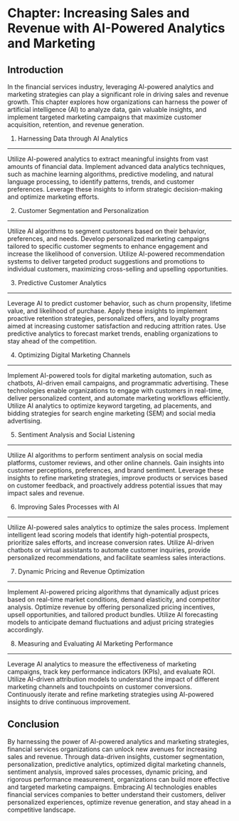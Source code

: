 Chapter: Increasing Sales and Revenue with AI-Powered Analytics and Marketing
=============================================================================

Introduction
------------

In the financial services industry, leveraging AI-powered analytics and marketing strategies can play a significant role in driving sales and revenue growth. This chapter explores how organizations can harness the power of artificial intelligence (AI) to analyze data, gain valuable insights, and implement targeted marketing campaigns that maximize customer acquisition, retention, and revenue generation.

1. Harnessing Data through AI Analytics
---------------------------------------

Utilize AI-powered analytics to extract meaningful insights from vast amounts of financial data. Implement advanced data analytics techniques, such as machine learning algorithms, predictive modeling, and natural language processing, to identify patterns, trends, and customer preferences. Leverage these insights to inform strategic decision-making and optimize marketing efforts.

2. Customer Segmentation and Personalization
--------------------------------------------

Utilize AI algorithms to segment customers based on their behavior, preferences, and needs. Develop personalized marketing campaigns tailored to specific customer segments to enhance engagement and increase the likelihood of conversion. Utilize AI-powered recommendation systems to deliver targeted product suggestions and promotions to individual customers, maximizing cross-selling and upselling opportunities.

3. Predictive Customer Analytics
--------------------------------

Leverage AI to predict customer behavior, such as churn propensity, lifetime value, and likelihood of purchase. Apply these insights to implement proactive retention strategies, personalized offers, and loyalty programs aimed at increasing customer satisfaction and reducing attrition rates. Use predictive analytics to forecast market trends, enabling organizations to stay ahead of the competition.

4. Optimizing Digital Marketing Channels
----------------------------------------

Implement AI-powered tools for digital marketing automation, such as chatbots, AI-driven email campaigns, and programmatic advertising. These technologies enable organizations to engage with customers in real-time, deliver personalized content, and automate marketing workflows efficiently. Utilize AI analytics to optimize keyword targeting, ad placements, and bidding strategies for search engine marketing (SEM) and social media advertising.

5. Sentiment Analysis and Social Listening
------------------------------------------

Utilize AI algorithms to perform sentiment analysis on social media platforms, customer reviews, and other online channels. Gain insights into customer perceptions, preferences, and brand sentiment. Leverage these insights to refine marketing strategies, improve products or services based on customer feedback, and proactively address potential issues that may impact sales and revenue.

6. Improving Sales Processes with AI
------------------------------------

Utilize AI-powered sales analytics to optimize the sales process. Implement intelligent lead scoring models that identify high-potential prospects, prioritize sales efforts, and increase conversion rates. Utilize AI-driven chatbots or virtual assistants to automate customer inquiries, provide personalized recommendations, and facilitate seamless sales interactions.

7. Dynamic Pricing and Revenue Optimization
-------------------------------------------

Implement AI-powered pricing algorithms that dynamically adjust prices based on real-time market conditions, demand elasticity, and competitor analysis. Optimize revenue by offering personalized pricing incentives, upsell opportunities, and tailored product bundles. Utilize AI forecasting models to anticipate demand fluctuations and adjust pricing strategies accordingly.

8. Measuring and Evaluating AI Marketing Performance
----------------------------------------------------

Leverage AI analytics to measure the effectiveness of marketing campaigns, track key performance indicators (KPIs), and evaluate ROI. Utilize AI-driven attribution models to understand the impact of different marketing channels and touchpoints on customer conversions. Continuously iterate and refine marketing strategies using AI-powered insights to drive continuous improvement.

Conclusion
----------

By harnessing the power of AI-powered analytics and marketing strategies, financial services organizations can unlock new avenues for increasing sales and revenue. Through data-driven insights, customer segmentation, personalization, predictive analytics, optimized digital marketing channels, sentiment analysis, improved sales processes, dynamic pricing, and rigorous performance measurement, organizations can build more effective and targeted marketing campaigns. Embracing AI technologies enables financial services companies to better understand their customers, deliver personalized experiences, optimize revenue generation, and stay ahead in a competitive landscape.
